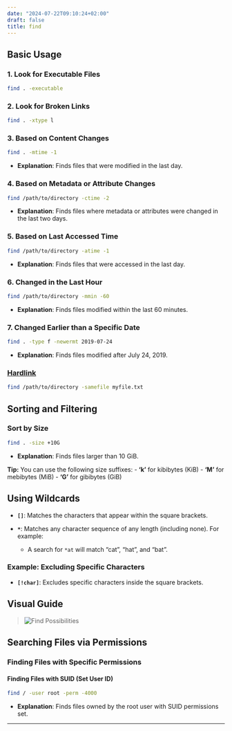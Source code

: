 ```yaml
---
date: "2024-07-22T09:10:24+02:00"
draft: false
title: find
---
```


## Basic Usage

### 1. Look for Executable Files

``` bash
find . -executable
```

### 2. Look for Broken Links

``` bash
find . -xtype l
```

### 3.  Based on Content Changes

``` bash
find . -mtime -1
```

-   **Explanation**: Finds files that were modified in the last day.

### 4.  Based on Metadata or Attribute Changes

``` bash
find /path/to/directory -ctime -2
```

-   **Explanation**: Finds files where metadata or attributes were
    changed in the last two days.

### 5.  Based on Last Accessed Time

``` bash
find /path/to/directory -atime -1
```

-   **Explanation**: Finds files that were accessed in the last day.

### 6.  Changed in the Last Hour

``` bash
find /path/to/directory -mmin -60
```

-   **Explanation**: Finds files modified within the last 60 minutes.

### 7.  Changed Earlier than a Specific Date

``` bash
find . -type f -newermt 2019-07-24
```

-   **Explanation**: Finds files modified after July 24, 2019.


###  [Hardlink](posts/Linux/hardlink)

```bash
find /path/to/directory -samefile myfile.txt
```

## Sorting and Filtering

### Sort by Size

``` bash
find . -size +10G
```

-   **Explanation**: Finds files larger than 10 GiB.

**Tip:** You can use the following size suffixes: - **‘k’** for
kibibytes (KiB) - **‘M’** for mebibytes (MiB) - **‘G’** for gibibytes
(GiB)

## Using Wildcards

-   **`[]`**: Matches the characters that appear within the square
    brackets.

-   **`*`**: Matches any character sequence of any length (including
    none). For example:

    -   A search for `*at` will match “cat”, “hat”, and “bat”.

### Example: Excluding Specific Characters

-   **`[!char]`**: Excludes specific characters inside the square
    brackets.

## Visual Guide

> ![Find Possibilities](FindPossibilities.visual.png)

## Searching Files via Permissions

### Finding Files with Specific Permissions

#### Finding Files with SUID (Set User ID)

``` bash
find / -user root -perm -4000
```

-   **Explanation**: Finds files owned by the root user with SUID
    permissions set.

------------------------------------------------------------------------
